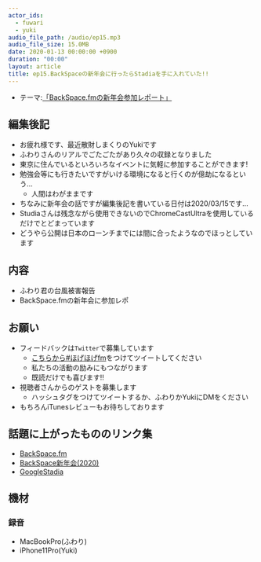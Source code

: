 ```yaml
---
actor_ids:
  - fuwari
  - yuki
audio_file_path: /audio/ep15.mp3
audio_file_size: 15.0MB
date: 2020-01-13 00:00:00 +0900
duration: "00:00"
layout: article
title: ep15.BackSpaceの新年会に行ったらStadiaを手に入れていた!!
---
```

- テーマ:[「BackSpace.fmの新年会参加レポート」]()
 
## 編集後記
- お疲れ様です、最近散財しまくりのYukiです
- ふわりさんのリアルでごたごたがあり久々の収録となりました
- 東京に住んでいるといろいろなイベントに気軽に参加することができます!
- 勉強会等にも行きたいですがいける環境になると行くのが億劫になるという…
  - 人間はわがままです
- ちなみに新年会の話ですが編集後記を書いている日付は2020/03/15です…
- Studiaさんは残念ながら使用できないのでChromeCastUltraを使用しているだけでとどまっています
- どうやら公開は日本のローンチまでには間に合ったようなのでほっとしています

## 内容
- ふわり君の台風被害報告
- BackSpace.fmの新年会に参加レポ

## お願い
- フィードバックは`Twitter`で募集しています
   - [こちらから#ほげほげfm](https://twitter.com/search?f=tweets&q=%23%E3%81%BB%E3%81%92%E3%81%BB%E3%81%92fm&src=typd)をつけてツイートしてください
   - 私たちの活動の励みにもつながります
   - 既読だけでも喜びます!!
 - 視聴者さんからのゲストを募集します
   - ハッシュタグをつけてツイートするか、ふわりかYukiにDMをください
- もちろんiTunesレビューもお待ちしております


## 話題に上がったもののリンク集
- [BackSpace.fm](http://backspace.fm)
- [BackSpace新年会(2020)](https://note.com/backspacefm/n/n173de7e1a55f)
- [GoogleStadia](https://stadia.google.com/)

## 機材  
### 録音
- MacBookPro(ふわり)
- iPhone11Pro(Yuki)
